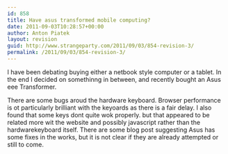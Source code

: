 ```yaml
---
id: 858
title: Have asus transformed mobile computing?
date: 2011-09-03T10:28:57+00:00
author: Anton Piatek
layout: revision
guid: http://www.strangeparty.com/2011/09/03/854-revision-3/
permalink: /2011/09/03/854-revision-3/
---
```

I have been debating buying either a netbook style computer or a tablet. In the end I decided on somethinng in between, and recently bought an Asus eee Transformer.

There are some bugs aroud the hardware keyboard. Browser performance is ot particularly brilliant with the keyoards as there is a fair delay. I also found that some keys dont quite wok properly. but that appeared to be related more wit the website and possibly javascript rather than the hardwarekeyboard itself. There are some blog post suggesting Asus has some fixes in the works, but it is not clear if they are already attempted or still to come.

&nbsp;